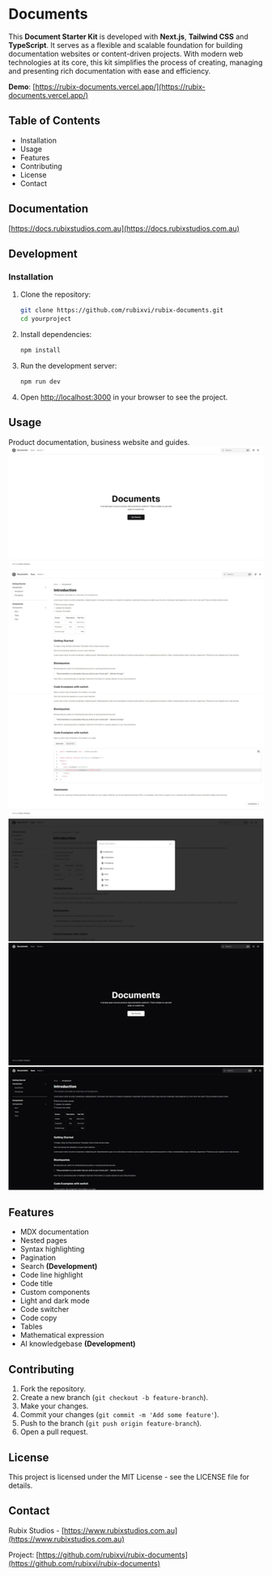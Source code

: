 # Documents

This **Document Starter Kit** is developed with **Next.js**, **Tailwind CSS** and **TypeScript**. It serves as a flexible and scalable foundation for building documentation websites or content-driven projects. With modern web technologies at its core, this kit simplifies the process of creating, managing and presenting rich documentation with ease and efficiency.

**Demo**: [https://rubix-documents.vercel.app/](https://rubix-documents.vercel.app/)

## Table of Contents

- Installation
- Usage
- Features
- Contributing
- License
- Contact

## Documentation

[https://docs.rubixstudios.com.au](https://docs.rubixstudios.com.au)

## Development

### Installation

1. Clone the repository:

    ```bash
    git clone https://github.com/rubixvi/rubix-documents.git
    cd yourproject
    ```

2. Install dependencies:

    ```bash
    npm install
    ```

3. Run the development server:

    ```bash
    npm run dev
    ```

4. Open [http://localhost:3000](http://localhost:3000) in your browser to see the project.

## Usage

Product documentation, business website and guides.
![Main Screen](./public/screens/screen-1.png)
![Document Screen](./public/screens/screen-2.png)
![Document Footer](./public/screens/screen-3.png)
![Document Search](./public/screens/screen-4.png)
![Main Dark Screen](./public/screens/screen-5.png)
![Document Dark Screen](./public/screens/screen-6.png)


## Features

- MDX documentation
- Nested pages
- Syntax highlighting
- Pagination
- Search **(Development)**
- Code line highlight
- Code title
- Custom components
- Light and dark mode
- Code switcher
- Code copy
- Tables
- Mathematical expression
- AI knowledgebase **(Development)**

## Contributing

1. Fork the repository.
2. Create a new branch (`git checkout -b feature-branch`).
3. Make your changes.
4. Commit your changes (`git commit -m 'Add some feature'`).
5. Push to the branch (`git push origin feature-branch`).
6. Open a pull request.

## License

This project is licensed under the MIT License - see the LICENSE file for details.

## Contact

Rubix Studios - [https://www.rubixstudios.com.au](https://www.rubixstudios.com.au)

Project: [https://github.com/rubixvi/rubix-documents](https://github.com/rubixvi/rubix-documents)
